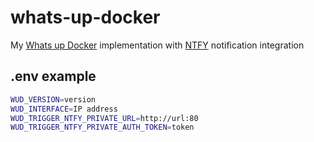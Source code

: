 # whats-up-docker

My [Whats up Docker](https://getwud.github.io/wud/#/) implementation with [NTFY](https://docs.ntfy.sh/) notification integration

## .env example

```bash
WUD_VERSION=version
WUD_INTERFACE=IP address
WUD_TRIGGER_NTFY_PRIVATE_URL=http://url:80
WUD_TRIGGER_NTFY_PRIVATE_AUTH_TOKEN=token
```
